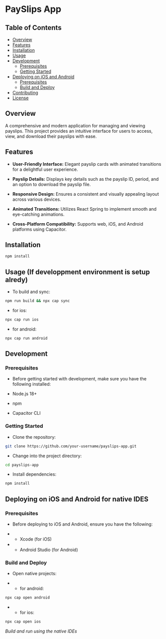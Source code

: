 # PaySlips App

## Table of Contents

- [Overview](#overview)
- [Features](#features)
- [Installation](#installation)
- [Usage](#usage)
- [Development](#development)
  - [Prerequisites](#prerequisites)
  - [Getting Started](#getting-started)
- [Deploying on iOS and Android](#deploying-on-ios-and-android)
  - [Prerequisites](#prerequisites-1)
  - [Build and Deploy](#build-and-deploy)
- [Contributing](#contributing)
- [License](#license)

## Overview

A comprehensive and modern application for managing and viewing payslips. This project provides an intuitive interface for users to access, view, and download their payslips with ease.

## Features

- **User-Friendly Interface:** Elegant payslip cards with animated transitions for a delightful user experience.

- **Payslip Details:** Displays key details such as the payslip ID, period, and an option to download the payslip file.

- **Responsive Design:** Ensures a consistent and visually appealing layout across various devices.

- **Animated Transitions:** Utilizes React Spring to implement smooth and eye-catching animations.

- **Cross-Platform Compatibility:** Supports web, iOS, and Android platforms using Capacitor.

## Installation

```bash
npm install
```

## Usage (If developpment environment is setup alredy)

- To build and sync:

```bash
npm run build && npx cap sync
```

- for ios:
```bash
npx cap run ios
```

- for android:
``` bash
npx cap run android
```

## Development
### Prerequisites
- Before getting started with development, make sure you have the following installed:

- Node.js 18+
- npm
- Capacitor CLI

### Getting Started
- Clone the repository:
```bash
git clone https://github.com/your-username/payslips-app.git
```

- Change into the project directory:
```bash
cd payslips-app
```

- Install dependencies:
```bash
npm install
```

## Deploying on iOS and Android for native IDES
### Prerequisites
- Before deploying to iOS and Android, ensure you have the following:

- - Xcode (for iOS)
- - Android Studio (for Android)

### Build and Deploy
- Open native projects:

- - for android:
```bash
npx cap open android
```
- - for ios:
```bash
npx cap open ios
```
*Build and run using the native IDEs*
